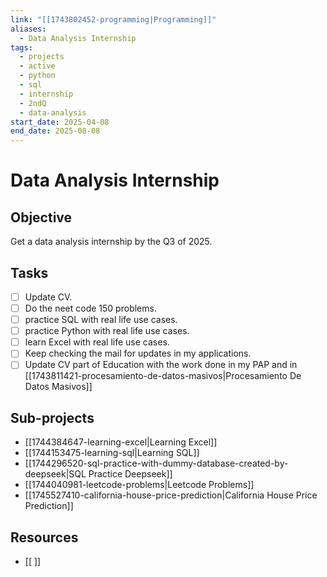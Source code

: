 ```yaml
---
link: "[[1743802452-programming|Programming]]"
aliases:
  - Data Analysis Internship
tags:
  - projects
  - active
  - python
  - sql
  - internship
  - 2ndQ
  - data-analysis
start_date: 2025-04-08
end_date: 2025-08-08
---
```

# Data Analysis Internship
## Objective
Get a data analysis internship by the Q3 of 2025.
## Tasks
- [ ] Update CV.
- [ ] Do the neet code 150 problems.
- [ ] practice SQL with real life use cases.
- [ ] practice Python with real life use cases.
- [ ] learn Excel with real life use cases.
- [ ] Keep checking the mail for updates in my applications.
- [ ] Update CV part of Education with the work done in my PAP and in [[1743811421-procesamiento-de-datos-masivos|Procesamiento De Datos Masivos]]

## Sub-projects
- [[1744384647-learning-excel|Learning Excel]]
- [[1744153475-learning-sql|Learning SQL]]
- [[1744296520-sql-practice-with-dummy-database-created-by-deepseek|SQL Practice Deepseek]]
- [[1744040981-leetcode-problems|Leetcode Problems]]
- [[1745527410-california-house-price-prediction|California House Price Prediction]]

## Resources
- [[ ]]


